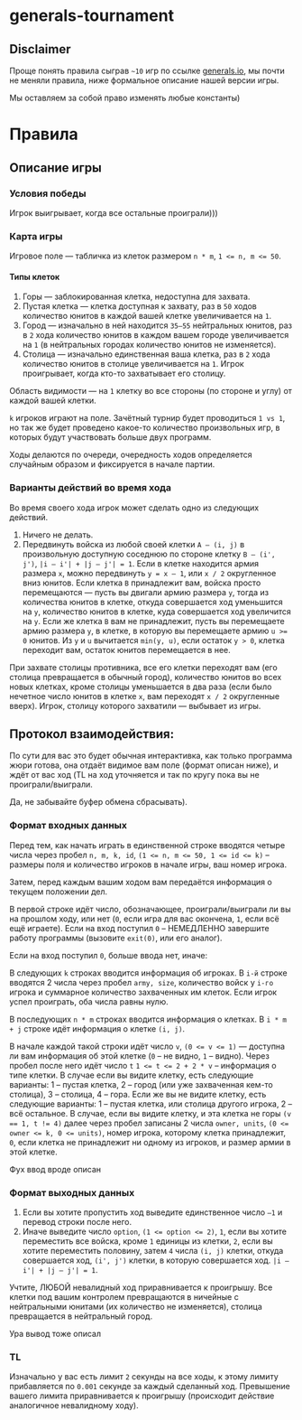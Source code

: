 # generals-tournament

## Disclaimer

Проще понять правила сыграв ```~10``` игр по ссылке [generals.io](https://generals.io), мы почти не меняли правила, ниже формальное описание нашей версии игры.

Мы оставляем за собой право изменять любые константы)

# Правила

## Описание игры

### Условия победы
Игрок выигрывает, когда все остальные проиграли)))

### Карта игры

Игровое поле — табличка из клеток размером ```n * m```, ```1 <= n, m <= 50```.

#### Типы клеток

1. Горы — заблокированная клетка, недоступна для захвата.
2. Пустая клетка — клетка доступная к захвату, раз в ```50``` ходов количество юнитов в каждой вашей клетке увеличивается на ```1```.
3. Город — изначально в ней находится ```35—55``` нейтральных юнитов, раз в ```2``` хода количество юнитов в каждом вашем городе увеличивается на ```1``` (в нейтральных городах количество юнитов не изменяется).
4. Столица — изначально единственная ваша клетка, раз в ```2``` хода количество юнитов в столице увеличивается на ```1```. Игрок проигрывает, когда кто-то захватывает его столицу.

Область видимости — на ```1``` клетку во все стороны (по стороне и углу) от каждой вашей клетки.

```k``` игроков играют на поле. Зачётный турнир будет проводиться ```1 vs 1```, но так же будет проведено какое-то количество произвольных игр, в которых будут участвовать больше двух программ.

Ходы делаются по очереди, очередность ходов определяется случайным образом и фиксируется в начале партии. 

### Варианты действий во время хода
Во время своего хода игрок может сделать одно из следующих действий.
1. Ничего не делать.
2. Передвинуть войска из любой своей клетки ```A — (i, j)``` в произвольную доступную соседнюю по стороне клетку ```B — (i', j')```, ```|i — i'| + |j — j'| = 1```. Если в клетке находится армия размера ```x```, можно передвинуть ```y = x — 1```, или ```x / 2``` округленное вниз юнитов. Если клетка ```B``` принадлежит вам, войска просто перемещаются — пусть вы двигали армию размера ```y```, тогда из количества юнитов в клетке, откуда совершается ход уменьшится на ```y```, количество юнитов в клетке, куда совершается ход увеличится на ```y```. Если же клетка ```B``` вам не принадлежит, пусть вы перемещаете армию размера ```y```, в клетке, в которую вы перемещаете армию ```u >= 0``` юнитов. Из ```y``` и ```u``` вычитается ```min(y, u)```, если остаток ```y > 0```, клетка переходит вам, остаток юнитов перемещается в нее.

При захвате столицы противника, все его клетки переходят вам (его столица превращается в обычный город), количество юнитов во всех новых клетках, кроме столицы уменьшается в два раза (если было нечетное число юнитов в клетке ```x```, вам переходят ```x / 2``` округленные вверх). Игрок, столицу которого захватили — выбывает из игры.

## Протокол взаимодействия:
По сути для вас это будет обычная интерактивка, как только программа жюри готова, она отдаёт видимое вам поле (формат описан ниже), и ждёт от вас ход (TL на ход уточняется и так по кругу пока вы не проиграли/выиграли. 

Да, не забывайте буфер обмена сбрасывать).

### Формат входных данных
Перед тем, как начать играть в единственной строке вводятся четыре числа через пробел ```n, m, k, id```, ```(1 <= n, m <= 50, 1 <= id <= k)``` – размеры поля и количество игроков в начале игры, ваш номер игрока.

Затем, перед каждым вашим ходом вам передаётся информация о текущем положении дел.

В первой строке идёт число, обозначающее, проиграли/выиграли ли вы на прошлом ходу, или нет (```0```, если игра для вас окончена, ```1```, если всё ещё играете). 
Если на вход поступил ```0``` – НЕМЕДЛЕННО завершите работу программы (вызовите ```exit(0)```, или его аналог).

Если на вход поступил ```0```, больше ввода нет, иначе:

В следующих ```k``` строках вводится информация об игроках. 
В ```i-й``` строке вводятся 2 числа через пробел ```army, size```, количество войск у ```i-го``` игрока и суммарное количество захваченных им клеток. Если игрок успел проиграть, оба числа равны нулю.

В последующих ```n * m``` строках вводится информация о клетках. В ```i * m + j``` строке идёт информация о клетке ```(i, j)```.

В начале каждой такой строки идёт число ```v```,  ```(0 <= v <= 1)``` — доступна ли вам информация об этой клетке (```0``` – не видно, ```1``` – видно). 
Через пробел после него идёт число ```t``` ```1 <= t <= 2 + 2 * v``` – информация о типе клетки. 
В случае если вы видите клетку, есть следующие варианты: 1 – пустая клетка, 2 – город (или уже захваченная кем-то столица), 3 – столица, 4 – гора.
Если же вы не видите клетку, есть следующие варианты: 1 – пустая клетка, или столица другого игрока, 2 – всё остальное. 
В случае, если вы видите клетку, и эта клетка не горы ```(v == 1, t != 4)``` далее через пробел записаны 2 числа ```owner, units```,  ```(0 <= owner <= k, 0 <= units)```, номер игрока, которому клетка принадлежит, ```0```, если клетка не принадлежит ни одному из игроков, и размер армии в этой клетке.

Фух ввод вроде описан

### Формат выходных данных

1. Если вы хотите пропустить ход выведите единственное число ```—1``` и перевод строки после него.
2. Иначе выведите число ```option```, ```(1 <= option <= 2)```, ```1```, если вы хотите переместить все войска, кроме ```1``` единицы из клетки, ```2```, если вы хотите переместить половину, затем ```4``` числа ```(i, j)``` клетки, откуда совершается ход, ```(i', j')``` клетки, в которую совершается ход. ```|i — i'| + |j — j'| = 1```.

Учтите, ЛЮБОЙ невалидный ход приравнивается к проигрышу. Все клетки под вашим контролем превращаются в ничейные с нейтральными юнитами (их количество не изменяется), столица превращается в нейтральный город.

Ура вывод тоже описал

### TL

Изначально у вас есть лимит ```2``` секунды на все ходы, к этому лимиту прибавляется по ```0.001``` секунде за каждый сделанный ход. Превышение вашего лимита приравнивается к проигрышу (происходит действие аналогичное невалидному ходу).